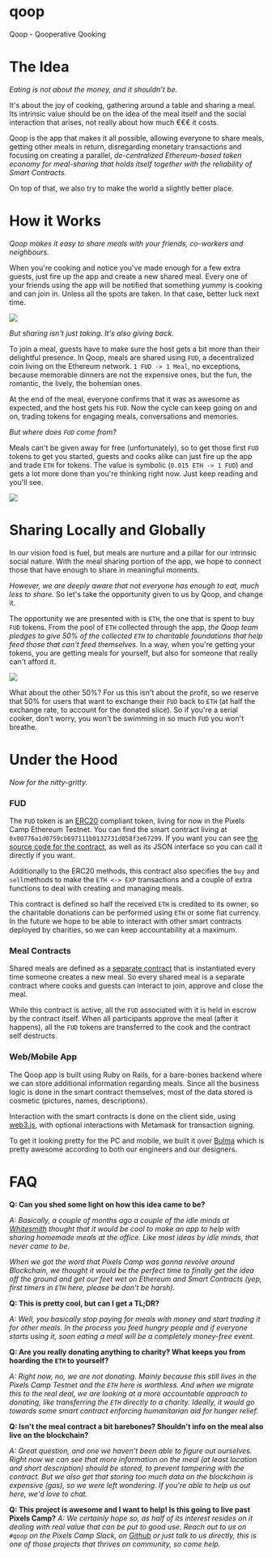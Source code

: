 # qoop
Qoop - Qooperative Qooking


# The Idea
*Eating is not about the money, and it shouldn't be.* 

It's about the joy of cooking, gathering around a table and sharing a meal. Its intrinsic value should be on the idea of the meal itself and the social interaction that arises, not really about how much €€€ it costs.

Qoop is the app that makes it all possible, allowing everyone to share meals, getting other meals in return, disregarding monetary transactions and focusing on creating a parallel, _de-centralized Ethereum-based token economy for meal-sharing that holds itself together with the reliability of Smart Contracts._

On top of that, we also try to make the world a slightly better place.

# How it Works
_Qoop makes it easy to share meals with your friends, co-workers and neighbours._

When you're cooking and notice you've made enough for a few extra guests, just fire up the app and create a new shared meal. Every one of your friends using the app will be notified that something _yummy_ is cooking and can join in. Unless all the spots are taken. In that case, better luck next time.

![](https://raw.githubusercontent.com/whitesmith/qoop/master/app/assets/images/description-1.png)

_But sharing isn't just taking. It's also giving back._

To join a meal, guests have to make sure the host gets a bit more than their delightful presence. In Qoop, meals are shared using `FUD`, a decentralized coin living on the Ethereum network. `1 FUD -> 1 Meal`, no exceptions, because memorable dinners are not the expensive ones, but the fun, the romantic, the lively, the bohemian ones.

At the end of the meal, everyone confirms that it was as awesome as expected, and the host gets his `FUD`. Now the cycle can keep going on and on, trading tokens for engaging meals, conversations and memories.

_But where does `FUD` come from?_

Meals can't be given away for free (unfortunately), so to get those first `FUD` tokens to get you started, guests and cooks alike can just fire up the app and trade `ETH` for tokens. The value is symbolic (`0.015 ETH -> 1 FUD`) and gets a lot more done than you're thinking right now. Just keep reading and you'll see.

![](https://raw.githubusercontent.com/whitesmith/qoop/master/app/assets/images/description-2.png)

# Sharing Locally and Globally

In our vision food is fuel, but meals are nurture and a pillar for our intrinsic social nature. With the meal sharing portion of the app, we hope to connect those that have enough to share in meaningful moments.

_However, we are deeply aware that not everyone has enough to eat, much less to share._ So let's take the opportunity given to us by Qoop, and change it.

The opportunity we are presented with is `ETH`, the one that is spent to buy `FUD` tokens. From the pool of `ETH` collected through the app, _the Qoop team pledges to give 50% of the collected `ETH` to charitable foundations that help feed those that can't feed themselves._ In a way, when you're getting your tokens, you are getting meals for yourself, but also for someone that really can't afford it.

![](https://raw.githubusercontent.com/whitesmith/qoop/master/app/assets/images/description-3.png)

What about the other 50%? For us this isn't about the profit, so we reserve that 50% for users that want to exchange their `FUD` back to `ETH` (at half the exchange rate, to account for the donated slice). So if you're a serial cooker, don't worry, you won't be swimming in so much `FUD` you won't breathe.

# Under the Hood

_Now for the nitty-gritty._

### FUD
The `FUD` token is an [ERC20](https://theethereum.wiki/w/index.php/ERC20_Token_Standard) compliant token, living for now in the Pixels Camp Ethereum Testnet. You can find the smart contract living at `0x00776a1d0759cb697111b0132731d058f3e67299`. If you want you can see [the source code for the contract](https://github.com/whitesmith/qoop/tree/master/contracts), as well as its JSON interface so you can call it directly if you want.

Additionally to the ERC20 methods, this contract also specifies the `buy` and `sell`methods to make the `ETH <-> EXP` transactions and a couple of extra functions to deal with creating and managing meals.

This contract is defined so half the received `ETH` is credited to its owner, so the charitable donations can be performed using `ETH` or some fiat currency. In the future we hope to be able to interact with other smart contracts deployed by charities, so we can keep accountability at a maximum.

### Meal Contracts
Shared meals are defined as a [separate contract](https://github.com/whitesmith/qoop/blob/master/contracts/MealContract.sol) that is instantiated every time someone creates a new meal. So every shared meal is a separate contract where cooks and guests can interact to join, approve and close the meal.

While this contract is active, all the `FUD` associated with it is held in escrow by the contract itself. When all participants approve the meal (after it happens), all the `FUD` tokens are transferred to the cook and the contract self destructs.

### Web/Mobile App
The Qoop app is built using Ruby on Rails, for a bare-bones backend where we can store additional information regarding meals. Since all the business logic is done in the smart contract themselves, most of the data stored is cosmetic (pictures, names, descriptions).

Interaction with the smart contracts is done on the client side, using [web3.js](https://github.com/ethereum/web3.js/), with optional interactions with Metamask for transaction signing.

To get it looking pretty for the PC and mobile, we built it over [Bulma](http://bulma.io/) which is pretty awesome according to both our engineers and our designers.

# FAQ

**Q: Can you shed some light on how this idea came to be?**

_A: Basically, a couple of months ago a couple of the idle minds at [Whitesmith](https://www.whitesmith.co/) thought that it would be cool to make an app to help with sharing homemade meals at the office. Like most ideas by idle minds, that never came to be._

_When we got the word that Pixels Camp was gonna revolve around Blockchain, we thought it would be the perfect time to finally get the idea off the ground and get our feet wet on Ethereum and Smart Contracts (yep, first timers in `ETH` here, please be don't be harsh)._

**Q: This is pretty cool, but can I get a TL;DR?**

_A: Well, you basically stop paying for meals with money and start trading it for other meals. In the process you feed hungry people and if everyone starts using it, soon eating a meal will be a completely money-free event._


**Q: Are you really donating anything to charity? What keeps you from hoarding the `ETH` to yourself?**

_A: Right now, no, we are not donating. Mainly because this still lives in the Pixels Camp Testnet and the `ETH` here is worthless. And when we migrate this to the real deal, we are looking at a more accountable approach to donating, like transferring the `ETH` directly to a charity. Ideally, it would go towards some smart contract enforcing humanitarian aid for hunger relief._


**Q: Isn't the meal contract a bit barebones? Shouldn't info on the meal also live on the blockchain?**

_A: Great question, and one we haven't been able to figure out ourselves. Right now we can see that more information on the meal (at least location and short description) should be stored, to prevent tampering with the contract. But we also get that storing too much data on the blockchain is expensive (gas), so we were left wondering. If you're able to help us out here, we'd love to chat._

**Q: This project is awesome and I want to help! Is this going to live past Pixels Camp?**
_A: We certainly hope so, as half of its interest resides on it dealing with real value that can be put to good use. Reach out to us on `#qoop` on the Pixels Camp Slack, on [Github](https://github.com/whitesmith/qoop) or just talk to us directly, this is one of those projects that thrives on community, so come help._
